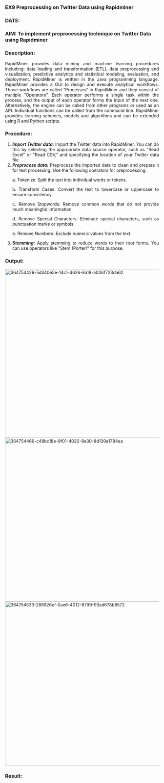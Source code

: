 ### EX9 Preprocessing on Twitter Data using Rapidminer
### DATE: 
### AIM: To implement preprocessing technique on Twitter Data using Rapidminer
### Description: 
<div align = "justify">
RapidMiner provides data mining and machine learning procedures including: data loading and transformation (ETL), data preprocessing and visualization, 
predictive analytics and statistical modeling, evaluation, and deployment. RapidMiner is written in the Java programming language. 
RapidMiner provides a GUI to design and execute analytical workflows. Those workflows are called “Processes” in RapidMiner and they consist of multiple “Operators”. 
Each operator performs a single task within the process, and the output of each operator forms the input of the next one. Alternatively, the engine can be called from 
other programs or used as an API. Individual functions can be called from the command line. 
RapidMiner provides learning schemes, models and algorithms and can be extended using R and Python scripts.

### Procedure:
1) ***Import Twitter data:*** Import the Twitter data into RapidMiner. You can do this by selecting the appropriate
data source operator, such as "Read Excel" or "Read CSV," and specifying the location of your Twitter data
file.
2) ***Preprocess data:*** Preprocess the imported data to clean and prepare it for text processing. Use the following
operators for preprocessing:
    <p>a. Tokenize: Split the text into individual words or tokens.
    <p>b. Transform Cases: Convert the text to lowercase or uppercase to ensure consistency.
    <p>c. Remove Stopwords: Remove common words that do not provide much meaningful information.
    <p>d. Remove Special Characters: Eliminate special characters, such as punctuation marks or symbols.
    <p>e. Remove Numbers: Exclude numeric values from the text.
3) ***Stemming:*** Apply stemming to reduce words to their root forms. You can use operators like "Stem (Porter)"
for this purpose.


### Output:
<img width="1033" height="550" alt="364754429-5d340e5e-14c1-4626-8a18-a006f723da62" src="https://github.com/user-attachments/assets/b926500a-295b-407e-a691-140edce88ca8" />


<img width="1036" height="534" alt="364754469-c48bc18e-9f01-4020-8e30-8d130e1784ea" src="https://github.com/user-attachments/assets/6eec90f7-9883-4238-95ac-029449bdfe36" />


<img width="1035" height="536" alt="364754533-288926ef-0ae6-4012-8799-93ad678b8572" src="https://github.com/user-attachments/assets/ab03db2e-631e-4f03-b054-09618502a6df" />



### Result:
